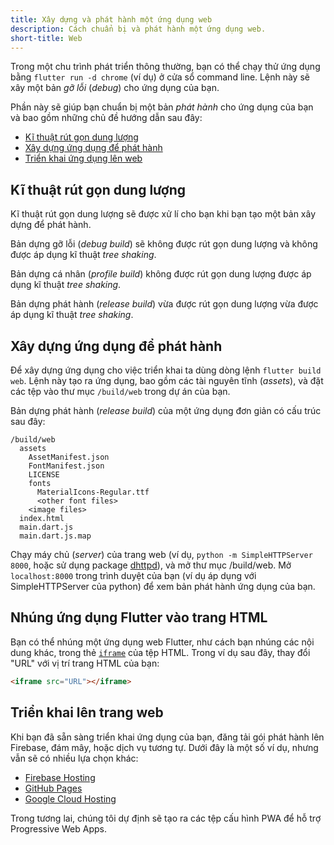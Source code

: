 ```yaml
---
title: Xây dựng và phát hành một ứng dụng web
description: Cách chuẩn bị và phát hành một ứng dụng web.
short-title: Web
---
```


Trong một chu trình phát triển thông thường,
bạn có thể chạy thử ứng dụng bằng `flutter run -d chrome`
(ví dụ) ở cửa sổ command line.
Lệnh này sẽ xây một bản _gỡ lỗi_ (_debug_) cho ứng dụng của bạn.

Phần này sẽ giúp bạn chuẩn bị một bản _phát hành_ 
cho ứng dụng của bạn và bao gồm những chủ đề hướng dẫn sau đây:

* [Kĩ thuật rút gọn dung lượng](#minification)
* [Xây dựng ứng dụng để phát hành](#building-the-app-for-release)
* [Triển khai ứng dụng lên web](#deploying-to-the-web)

## Kĩ thuật rút gọn dung lượng

Kĩ thuật rút gọn dung lượng sẽ được xử lí cho bạn
khi bạn tạo một bản xây dựng để phát hành.

Bản dựng gỡ lỗi (_debug build_) sẽ không được rút gọn dung lượng và
không được áp dụng kĩ thuật _tree shaking_.

Bản dựng cá nhân (_profile build_) không được rút gọn dung lượng
được áp dụng kĩ thuật _tree shaking_.

Bản dựng phát hành (_release build_) vừa được rút gọn dung lượng
vừa được áp dụng kĩ thuật _tree shaking_.

## Xây dựng ứng dụng để phát hành

Để xây dựng ứng dụng cho việc triển khai ta dùng
dòng lệnh `flutter build web`.
Lệnh này tạo ra ứng dụng, bao gồm các tài nguyên tĩnh (_assets_),
và đặt các tệp vào thư mục `/build/web`
trong dự án của bạn.

Bản dựng phát hành (_release build_) của một ứng dụng đơn giản 
có cấu trúc sau đây:

```none
/build/web
  assets
    AssetManifest.json
    FontManifest.json
    LICENSE
    fonts
      MaterialIcons-Regular.ttf
      <other font files>
    <image files>
  index.html
  main.dart.js
  main.dart.js.map
```

Chạy máy chủ (_server_) của trang web (ví dụ,
`python -m SimpleHTTPServer 8000`,
hoặc sử dụng package [dhttpd][]),
và mở thư mục /build/web. Mở
`localhost:8000` trong trình duyệt của bạn
(ví dụ áp dụng với SimpleHTTPServer của python)
để xem bản phát hành ứng dụng của bạn.

## Nhúng ứng dụng Flutter vào trang HTML

Bạn có thể nhúng một ứng dụng web Flutter,
như cách bạn nhúng các nội dung khác,
trong thẻ [`iframe`][] của tệp HTML.
Trong ví dụ sau đây, thay đổi "URL"
với vị trí trang HTML của bạn:

```html
<iframe src="URL"></iframe>
```

## Triển khai lên trang web

Khi bạn đã sẵn sàng triển khai ứng dụng của bạn,
đăng tải gói phát hành
lên Firebase, đám mây, hoặc dịch vụ tương tự.
Dưới đây là một số ví dụ, nhưng vẫn sẽ có
nhiều lựa chọn khác:

* [Firebase Hosting][]
* [GitHub Pages][]
* [Google Cloud Hosting][]

Trong tương lai, chúng tôi dự định sẽ tạo ra các tệp cấu hình PWA
để hỗ trợ Progressive Web Apps.

[dhttpd]: {{site.pub}}/packages/dhttpd
[Firebase Hosting]: https://firebase.google.com/docs/hosting
[GitHub Pages]: https://pages.github.com/
[Google Cloud Hosting]: https://cloud.google.com/solutions/smb/web-hosting/
[`iframe`]: https://html.com/tags/iframe/

